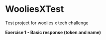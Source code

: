 # WooliesXTest
Test project for woolies x tech challenge

**Exercise 1 - Basic response (token and name)**


